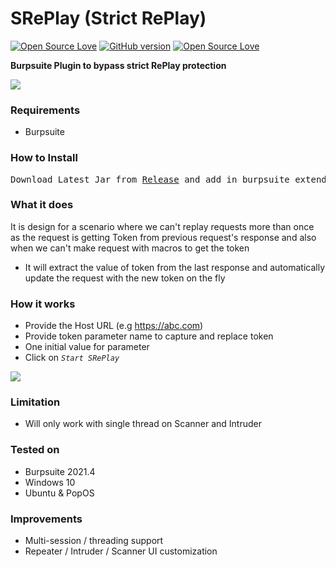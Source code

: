 # SRePlay (Strict RePlay)
[![Open Source Love](https://badges.frapsoft.com/os/v1/open-source.svg?v=102)](https://github.com/ellerbrock/open-source-badge/)
[![GitHub version](https://d25lcipzij17d.cloudfront.net/badge.svg?id=gh&type=0.2&v=1.0&x2=0)](http://badge.fury.io/gh/boennemann%2Fbadges)
[![Open Source Love](https://badges.frapsoft.com/os/mit/mit.svg?v=102)](https://github.com/ellerbrock/open-source-badge/)

**Burpsuite Plugin to bypass strict RePlay protection**

<img src="https://i.imgur.com/TQmGDqD.png" />

### Requirements
- Burpsuite

### How to Install
<pre>Download Latest Jar from <a href="https://github.com/Ebryx/SRePlay/releases/tag/v1.0" target=_blank>Release</a> and add in burpsuite extender</pre>

### What it does
It is design for a scenario where we can't replay requests more than once as the request is getting Token from previous request's response and also when we can't make request with macros to get the token

- It will extract the value of token from the last response and automatically update the request with the new token on the fly 

### How it works
- Provide the Host URL (e.g https://abc.com)
- Provide token parameter name to capture and replace token
- One initial value for parameter
- Click on *`Start SRePlay`* 

<img src="https://i.imgur.com/bbaOXmH.png" />

### Limitation
- Will only work with single thread on Scanner and Intruder 

### Tested on
- Burpsuite 2021.4
- Windows 10
- Ubuntu & PopOS

### Improvements
- Multi-session / threading support
- Repeater / Intruder / Scanner UI customization
